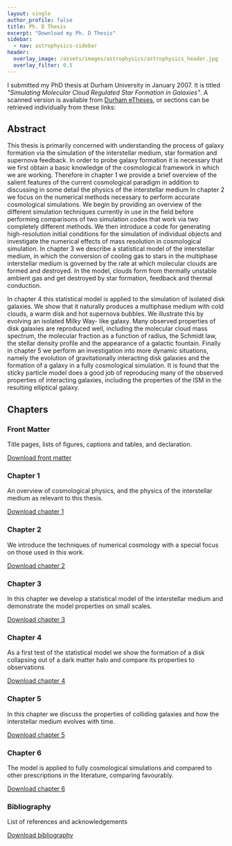 ```yaml
---
layout: single
author_profile: false
title: Ph. D Thesis
excerpt: "Download my Ph. D Thesis"
sidebar:
  - nav: astrophysics-sidebar
header:
  overlay_image: /assets/images/astrophysics/astrophysics_header.jpg
  overlay_filter: 0.5
---
```


<!-- n.b. the durham etheses server doesn't use SSL -->

I submitted my PhD thesis at Durham University in January 2007. It is titled *"Simulating Molecular Cloud Regulated Star Formation in Galaxies"*. A scanned version is available from <a href="http://etheses.dur.ac.uk/2610/" data-proofer-ignore>Durham eTheses</a>, or sections can be retrieved individually from these links:

## Abstract

This thesis is primarily concerned with understanding the process of galaxy formation via the simulation of the interstellar medium, star formation and supernova feedback. In order to probe galaxy formation it is necessary that we first obtain a basic knowledge of the cosmological framework in which we are working. Therefore in chapter 1 we provide a brief overview of the salient features of the current cosmological paradigm in addition to discussing in some detail the physics of the interstellar medium In chapter 2 we focus on the numerical methods necessary to perform accurate cosmological simulations. We begin by providing an overview of the different simulation techniques currently in use in the field before performing comparisons of two simulation codes that work via two completely different methods. We then introduce a code for generating high-resolution initial conditions for the simulation of individual objects and investigate the numerical effects of mass resolution in cosmological simulation. In chapter 3 we describe a statistical model of the interstellar medium, in which the conversion of cooling gas to stars in the multiphase interstellar medium is governed by the rate at which molecular clouds are formed and destroyed. In the model, clouds form from thermally unstable ambient gas and get destroyed by star formation, feedback and thermal conduction.

In chapter 4 this statistical model is applied to the simulation of isolated disk galaxies. We show that it naturally produces a multiphase medium with cold clouds, a warm disk and hot supernova bubbles. We illustrate this by evolving an isolated Milky Way- like galaxy. Many observed properties of disk galaxies are reproduced well, including the molecular cloud mass spectrum, the molecular fraction as a function of radius, the Schmidt law, the stellar density profile and the appearance of a galactic fountain. Finally in chapter 5 we perform an investigation into more dynamic situations, namely the evolution of gravitationally interacting disk galaxies and the formation of a galaxy in a fully cosmological simulation. It is found that the sticky particle model does a good job of reproducing many of the observed properties of interacting galaxies, including the properties of the ISM in the resulting elliptical galaxy.

## Chapters

### Front Matter

Title pages, lists of figures, captions and tables, and declaration.

[Download front matter](cmb_thesis_front.pdf)


### Chapter 1

An overview of cosmological physics, and the physics of the interstellar medium as relevant to this thesis.

[Download chapter 1](cmb_thesis_chap1.pdf)

### Chapter 2

We introduce the techniques of numerical cosmology with a special focus on those used in this work.

[Download chapter 2](cmb_thesis_chap2.pdf)
    
### Chapter 3

In this chapter we develop a statistical model of the interstellar medium and demonstrate the model properties on small scales.

[Download chapter 3](cmb_thesis_chap3.pdf)

### Chapter 4

As a first test of the statistical model we show the formation of a disk collapsing out of a dark matter halo and compare its properties to observations

[Download chapter 4](cmb_thesis_chap4.pdf)

### Chapter 5

In this chapter we discuss the properties of colliding galaxies and how the interstellar medium evolves with time.

[Download chapter 5](cmb_thesis_chap5.pdf)

### Chapter 6

The model is applied to fully cosmological simulations and compared to other prescriptions in the literature, comparing favourably.

[Download chapter 6](cmb_thesis_chap6.pdf)

### Bibliography

List of references and acknowledgements

[Download bibliography](cmb_thesis_biblio.pdf)


